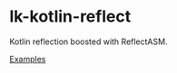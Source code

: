 # lk-kotlin-reflect

Kotlin reflection boosted with ReflectASM.

[Examples](src/test/kotlin/lk/kotlin/reflect/example)